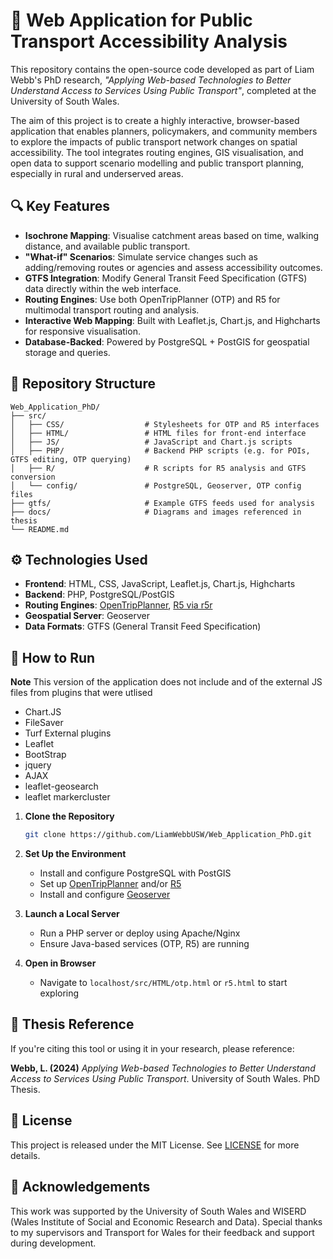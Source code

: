 
# 🚌 Web Application for Public Transport Accessibility Analysis

This repository contains the open-source code developed as part of Liam Webb's PhD research, *"Applying Web-based Technologies to Better Understand Access to Services Using Public Transport"*, completed at the University of South Wales.

The aim of this project is to create a highly interactive, browser-based application that enables planners, policymakers, and community members to explore the impacts of public transport network changes on spatial accessibility. The tool integrates routing engines, GIS visualisation, and open data to support scenario modelling and public transport planning, especially in rural and underserved areas.

## 🔍 Key Features

- **Isochrone Mapping**: Visualise catchment areas based on time, walking distance, and available public transport.
- **"What-if" Scenarios**: Simulate service changes such as adding/removing routes or agencies and assess accessibility outcomes.
- **GTFS Integration**: Modify General Transit Feed Specification (GTFS) data directly within the web interface.
- **Routing Engines**: Use both OpenTripPlanner (OTP) and R5 for multimodal transport routing and analysis.
- **Interactive Web Mapping**: Built with Leaflet.js, Chart.js, and Highcharts for responsive visualisation.
- **Database-Backed**: Powered by PostgreSQL + PostGIS for geospatial storage and queries.

## 🧱 Repository Structure

```
Web_Application_PhD/
├── src/
│   ├── CSS/                  # Stylesheets for OTP and R5 interfaces
│   ├── HTML/                 # HTML files for front-end interface
│   ├── JS/                   # JavaScript and Chart.js scripts
│   ├── PHP/                  # Backend PHP scripts (e.g. for POIs, GTFS editing, OTP querying)
│   ├── R/                    # R scripts for R5 analysis and GTFS conversion
│   └── config/               # PostgreSQL, Geoserver, OTP config files
├── gtfs/                     # Example GTFS feeds used for analysis
├── docs/                     # Diagrams and images referenced in thesis
└── README.md
```

## ⚙️ Technologies Used

- **Frontend**: HTML, CSS, JavaScript, Leaflet.js, Chart.js, Highcharts
- **Backend**: PHP, PostgreSQL/PostGIS
- **Routing Engines**: [OpenTripPlanner](https://www.opentripplanner.org/), [R5 via r5r](https://github.com/ipeaGIT/r5r)
- **Geospatial Server**: Geoserver
- **Data Formats**: GTFS (General Transit Feed Specification)

## 🚀 How to Run

**Note**
This version of the application does not include and of the external JS files from plugins that were utlised 
   - Chart.JS
   - FileSaver
   - Turf
External plugins
   - Leaflet
   - BootStrap
   - jquery
   - AJAX
   - leaflet-geosearch
   - leaflet markercluster


1. **Clone the Repository**
   ```bash
   git clone https://github.com/LiamWebbUSW/Web_Application_PhD.git
   ```

2. **Set Up the Environment**
   - Install and configure PostgreSQL with PostGIS
   - Set up [OpenTripPlanner](https://docs.opentripplanner.org/en/latest/) and/or [R5](https://docs.conveyal.com/)
   - Install and configure [Geoserver](http://geoserver.org/)

3. **Launch a Local Server**
   - Run a PHP server or deploy using Apache/Nginx
   - Ensure Java-based services (OTP, R5) are running

4. **Open in Browser**
   - Navigate to `localhost/src/HTML/otp.html` or `r5.html` to start exploring

## 📘 Thesis Reference

If you're citing this tool or using it in your research, please reference:

**Webb, L. (2024)** *Applying Web-based Technologies to Better Understand Access to Services Using Public Transport*. University of South Wales. PhD Thesis.  

## 📜 License

This project is released under the MIT License. See [LICENSE](LICENSE) for more details.

## 🤝 Acknowledgements

This work was supported by the University of South Wales and WISERD (Wales Institute of Social and Economic Research and Data). Special thanks to my supervisors and Transport for Wales for their feedback and support during development.
